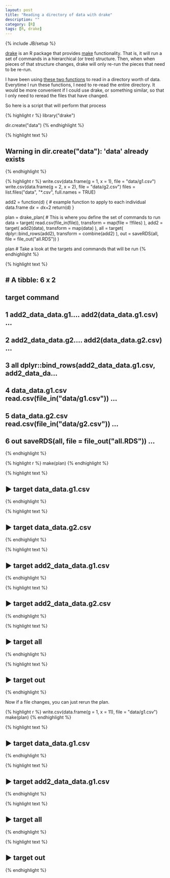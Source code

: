 ```yaml
---
layout: post
title: "Reading a directory of data with drake"
description: ""
category: [R]
tags: [R, drake]
---
```


{% include JB/setup %}

[drake]() 
is an R package that provides 
[make]() functionality.
That is, it will run a set of commands in a hierarchical (or tree) structure. 
Then, when when pieces of that structure changes, 
drake will only re-run the pieces that need to be re-run. 

I have been using 
[these two functions]() 
to read in a directory worth of data. 
Everytime I run these functions, 
I need to re-read the entire directory. 
It would be more convenient if I could use drake, or something similar, 
so that I only need to reread the files that have changed. 

So here is a script that will perform that process

{% highlight r %}
library("drake")

dir.create("data")
{% endhighlight %}



{% highlight text %}
## Warning in dir.create("data"): 'data' already exists
{% endhighlight %}



{% highlight r %}
write.csv(data.frame(g = 1, x = 1), file = "data/g1.csv")
write.csv(data.frame(g = 2, x = 2), file = "data/g2.csv")
files = list.files("data", "*.csv", full.names = TRUE)

add2 = function(d) { # example function to apply to each individual data.frame
  d$x = d$x+2
  return(d)
}

plan = drake_plan( # This is where you define the set of commands to run
  data  = target(
    read.csv(file_in(file)),
    transform = map(file = !!files)
  ),
  add2  = target(
    add2(data),
    transform = map(data)
  ),
  all = target(
    dplyr::bind_rows(add2),
    transform = combine(add2)
  ),
  out = saveRDS(all, file = file_out("all.RDS"))
)

plan # Take a look at the targets and commands that will be run
{% endhighlight %}



{% highlight text %}
## # A tibble: 6 x 2
##   target              command                                              
##   <chr>               <expr>                                               
## 1 add2_data_data.g1.… add2(data_data.g1.csv)                              …
## 2 add2_data_data.g2.… add2(data_data.g2.csv)                              …
## 3 all                 dplyr::bind_rows(add2_data_data.g1.csv, add2_data_da…
## 4 data_data.g1.csv    read.csv(file_in("data/g1.csv"))                    …
## 5 data_data.g2.csv    read.csv(file_in("data/g2.csv"))                    …
## 6 out                 saveRDS(all, file = file_out("all.RDS"))            …
{% endhighlight %}



{% highlight r %}
make(plan)
{% endhighlight %}



{% highlight text %}
## ▶ target data_data.g1.csv
{% endhighlight %}



{% highlight text %}
## ▶ target data_data.g2.csv
{% endhighlight %}



{% highlight text %}
## ▶ target add2_data_data.g1.csv
{% endhighlight %}



{% highlight text %}
## ▶ target add2_data_data.g2.csv
{% endhighlight %}



{% highlight text %}
## ▶ target all
{% endhighlight %}



{% highlight text %}
## ▶ target out
{% endhighlight %}

Now if a file changes, you can just rerun the plan. 


{% highlight r %}
write.csv(data.frame(g = 1, x = 11), file = "data/g1.csv")
make(plan)
{% endhighlight %}



{% highlight text %}
## ▶ target data_data.g1.csv
{% endhighlight %}



{% highlight text %}
## ▶ target add2_data_data.g1.csv
{% endhighlight %}



{% highlight text %}
## ▶ target all
{% endhighlight %}



{% highlight text %}
## ▶ target out
{% endhighlight %}


